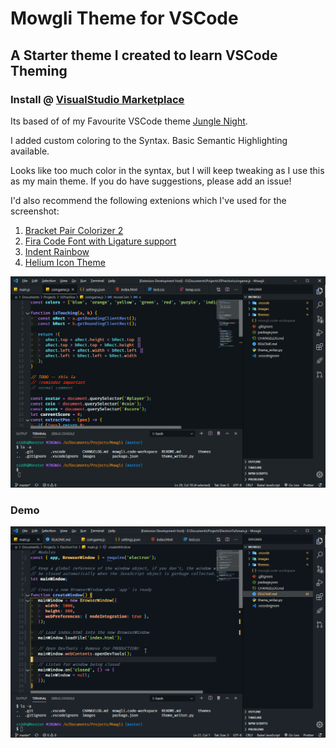 # Mowgli Theme for VSCode

## A Starter theme I created to learn VSCode Theming

### Install @ [VisualStudio Marketplace](https://marketplace.visualstudio.com/items?itemName=wapenshaw.mowgli)

Its based of of my Favourite VSCode theme [Jungle Night](https://github.com/tweakimp/jungle-night).

I added custom coloring to the Syntax. Basic Semantic Highlighting available.

Looks like too much color in the syntax, but I will keep tweaking as I use this as my main theme. If you do have suggestions, please add an issue!

I'd also recommend the following extenions which I've used for the screenshot:

1. [Bracket Pair Colorizer 2](https://github.com/CoenraadS/Bracket-Pair-Colorizer-2)
2. [Fira Code Font with Ligature support](https://github.com/tonsky/FiraCode)
3. [Indent Rainbow](https://github.com/oderwat/vscode-indent-rainbow)
4. [Helium Icon Theme](https://github.com/helgardferreira/vscode-helium-icon-theme)

![Screenshot](./images/screenshot1.png 'Sample in JS')

### Demo

![Demo v 0.1.1](./images/demo011.gif)
